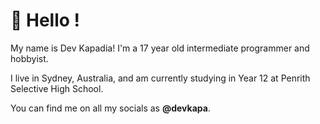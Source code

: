 # 👋 Hello !

My name is Dev Kapadia! I'm a 17 year old intermediate programmer and hobbyist. 

I live in Sydney, Australia, and am currently studying in Year 12 at Penrith Selective High School.

You can find me on all my socials as **@devkapa**.
